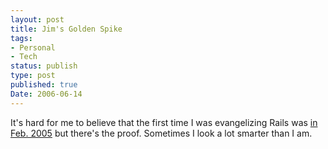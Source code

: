 ```yaml
---
layout: post
title: Jim's Golden Spike
tags:
- Personal
- Tech
status: publish
type: post
published: true
Date: 2006-06-14
---
```

It's hard for me to believe that the first time I was evangelizing Rails was [in Feb. 2005](../2005-02-22-i-am-so-sold) but there's the proof.  Sometimes I look a lot smarter than I am.

